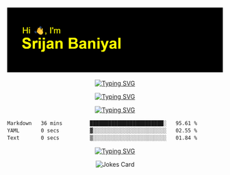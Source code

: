 ![Header](./header.png)


<p align="center">
 <a href="https://git.io/typing-svg"><img src="https://readme-typing-svg.demolab.com?font=Plaster&size=75&pause=1000&center=true&vCenter=true&width=1500&height=200&lines=Welcome+to+my+GitHub+Profile" alt="Typing SVG" /></a>
</p>

<p>
</p>

<p align="center">
<a href="https://git.io/typing-svg"><img src="https://readme-typing-svg.demolab.com?font=Press+Start+2P&size=40&duration=6000&pause=10000&color=FF0000&center=true&vCenter=true&width=450&height=60&lines=Currently" alt="Typing SVG" /></a>

</p>



<p align="center">
  <a href="https://git.io/typing-svg"><img src="https://readme-typing-svg.demolab.com?font=Tilt+Prism&size=30&pause=1000&color=0FF75B&center=true&vCenter=true&width=800&height=80&lines=Time+spent+on+various+Programming+languages" alt="Typing SVG" /></a>
</p>

<!--START_SECTION:waka-->

```txt
Markdown   36 mins         ████████████████████████░   95.61 %
YAML       0 secs          ▓░░░░░░░░░░░░░░░░░░░░░░░░   02.55 %
Text       0 secs          ▒░░░░░░░░░░░░░░░░░░░░░░░░   01.84 %
```

<!--END_SECTION:waka-->

<p align="center">
<a href="https://git.io/typing-svg"><img src="https://readme-typing-svg.demolab.com?font=Dancing+Script&size=40&pause=1000&color=EEF768&center=true&width=450&height=60&lines=Jokes+Of+The+Day" alt="Typing SVG" /></a>
</p>
<p align="center">
<img src="https://readme-jokes.vercel.app/api" alt="Jokes Card" />
</p>